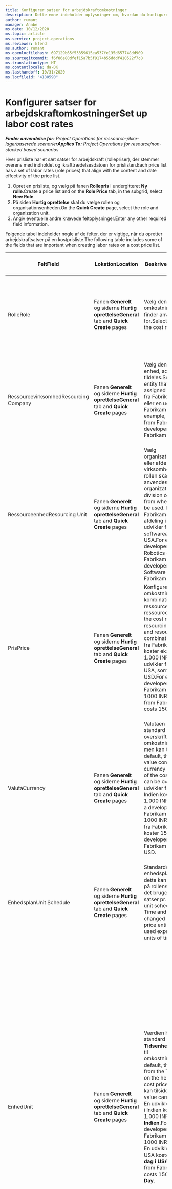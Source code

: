 ```yaml
---
title: Konfigurer satser for arbejdskraftomkostninger
description: Dette emne indeholder oplysninger om, hvordan du konfigurerer satser for arbejdskraftomkostninger i Project Operations
author: rumant
manager: Annbe
ms.date: 10/12/2020
ms.topic: article
ms.service: project-operations
ms.reviewer: kfend
ms.author: rumant
ms.openlocfilehash: 697129b65f53359615ea537fe135d657748dd909
ms.sourcegitcommit: f6f86e80dfef15a7b5f9174b55dddf410522f7c8
ms.translationtype: HT
ms.contentlocale: da-DK
ms.lasthandoff: 10/31/2020
ms.locfileid: "4180590"
---
```

# <a name="set-up-labor-cost-rates"></a><span data-ttu-id="49503-103">Konfigurer satser for arbejdskraftomkostninger</span><span class="sxs-lookup"><span data-stu-id="49503-103">Set up labor cost rates</span></span>

<span data-ttu-id="49503-104">_**Finder anvendelse for:** Project Operations for ressource-/ikke-lagerbaserede scenarier_</span><span class="sxs-lookup"><span data-stu-id="49503-104">_**Applies To:** Project Operations for resource/non-stocked based scenarios_</span></span>


<span data-ttu-id="49503-105">Hver prisliste har et sæt satser for arbejdskraft (rollepriser), der stemmer overens med indholdet og ikrafttrædelsesdatoen for prislisten.</span><span class="sxs-lookup"><span data-stu-id="49503-105">Each price list has a set of labor rates (role prices) that align with the content and date effectivity of the price list.</span></span>

1. <span data-ttu-id="49503-106">Opret en prisliste, og vælg på fanen **Rollepris** i undergitteret **Ny rolle**.</span><span class="sxs-lookup"><span data-stu-id="49503-106">Create a price list and on the **Role Price** tab, in the subgrid, select **New Role**.</span></span>
2. <span data-ttu-id="49503-107">På siden **Hurtig oprettelse** skal du vælge rollen og organisationsenheden.</span><span class="sxs-lookup"><span data-stu-id="49503-107">On the **Quick Create** page, select the role and organization unit.</span></span>
3. <span data-ttu-id="49503-108">Angiv eventuelle andre krævede feltoplysninger.</span><span class="sxs-lookup"><span data-stu-id="49503-108">Enter any other required field information.</span></span>

<span data-ttu-id="49503-109">Følgende tabel indeholder nogle af de felter, der er vigtige, når du opretter arbejdskraftsatser på en kostprisliste.</span><span class="sxs-lookup"><span data-stu-id="49503-109">The following table includes some of the fields that are important when creating labor rates on a cost price list.</span></span>

| <span data-ttu-id="49503-110">Felt</span><span class="sxs-lookup"><span data-stu-id="49503-110">Field</span></span> | <span data-ttu-id="49503-111">Lokation</span><span class="sxs-lookup"><span data-stu-id="49503-111">Location</span></span> | <span data-ttu-id="49503-112">Beskrivelse</span><span class="sxs-lookup"><span data-stu-id="49503-112">Description</span></span> | <span data-ttu-id="49503-113">Downstream-virkning</span><span class="sxs-lookup"><span data-stu-id="49503-113">Downstream impact</span></span> |
| --- | --- | --- | --- |
| <span data-ttu-id="49503-114">Rolle</span><span class="sxs-lookup"><span data-stu-id="49503-114">Role</span></span> | <span data-ttu-id="49503-115">Fanen **Generelt** og siderne **Hurtig oprettelse**</span><span class="sxs-lookup"><span data-stu-id="49503-115">**General** tab and **Quick Create** pages</span></span> | <span data-ttu-id="49503-116">Vælg den rolle, som omkostningssatsen finder anvendelse for.</span><span class="sxs-lookup"><span data-stu-id="49503-116">Select the role that the cost rate applies to.</span></span> | <span data-ttu-id="49503-117">Rollen på det indgående estimat eller den faktiske oplysning sammenholdelse med denne linje for at angive standarden for rollens omkostning.</span><span class="sxs-lookup"><span data-stu-id="49503-117">The role on the incoming estimate or actual will be matched against this line to default the cost of the role.</span></span> |
| <span data-ttu-id="49503-118">Ressourcevirksomhed</span><span class="sxs-lookup"><span data-stu-id="49503-118">Resourcing Company</span></span> | <span data-ttu-id="49503-119">Fanen **Generelt** og siderne **Hurtig oprettelse**</span><span class="sxs-lookup"><span data-stu-id="49503-119">**General** tab and **Quick Create** pages</span></span> | <span data-ttu-id="49503-120">Vælg den juridiske enhed, som rollen tildeles.</span><span class="sxs-lookup"><span data-stu-id="49503-120">Select the legal entity that the role is assigned to.</span></span> <span data-ttu-id="49503-121">En udvikler fra Fabrikam i Indien eller en udvikler fra Fabrikam i USA.</span><span class="sxs-lookup"><span data-stu-id="49503-121">For example, a developer from Fabrikam India or a developer from Fabrikam USA.</span></span> | <span data-ttu-id="49503-122">Ressourcevirksomheden på det indgående estimat eller den faktiske oplysning sammenholdelse med denne linje for at angive standarden for rollens omkostningssats.</span><span class="sxs-lookup"><span data-stu-id="49503-122">The resourcing company on the incoming estimate or actual will be matched against this line to default the cost rate of the role.</span></span> |
| <span data-ttu-id="49503-123">Ressourceenhed</span><span class="sxs-lookup"><span data-stu-id="49503-123">Resourcing Unit</span></span> | <span data-ttu-id="49503-124">Fanen **Generelt** og siderne **Hurtig oprettelse**</span><span class="sxs-lookup"><span data-stu-id="49503-124">**General** tab and **Quick Create** pages</span></span> | <span data-ttu-id="49503-125">Vælg organisationsenheden eller afdelingen i den virksomhed, hvor denne rollen skal anvendes.</span><span class="sxs-lookup"><span data-stu-id="49503-125">Select the organizational unit or division of the company from where this role will be used.</span></span> <span data-ttu-id="49503-126">En udvikler fra Fabrikams Robotics-afdeling i Indien eller en udvikler fra Fabrikams softwareafdeling i USA.</span><span class="sxs-lookup"><span data-stu-id="49503-126">For example, a developer from the Robotics division of Fabrikam India or a developer from the Software division of Fabrikam USA.</span></span> | <span data-ttu-id="49503-127">Ressourceenheden på det indgående estimat eller den faktiske oplysning sammenholdelse med denne linje for at angive standarden for rollens omkostning.</span><span class="sxs-lookup"><span data-stu-id="49503-127">The resourcing unit on the incoming estimate or actual will be matched against this line to default the cost of the role.</span></span> |
| <span data-ttu-id="49503-128">Pris</span><span class="sxs-lookup"><span data-stu-id="49503-128">Price</span></span> | <span data-ttu-id="49503-129">Fanen **Generelt** og siderne **Hurtig oprettelse**</span><span class="sxs-lookup"><span data-stu-id="49503-129">**General** tab and **Quick Create** pages</span></span> | <span data-ttu-id="49503-130">Konfigurer omkostningssatsen for kombinationen rolle, ressourcevirksomhed og ressourceenhed.</span><span class="sxs-lookup"><span data-stu-id="49503-130">Set up the cost rate for the role, resourcing company, and resourcing unit combination.</span></span> <span data-ttu-id="49503-131">En udvikler fra Fabrikam i Indien koster eksempelvis 1.000 INR eller en udvikler fra Fabrikam i USA, som koster 150 USD.</span><span class="sxs-lookup"><span data-stu-id="49503-131">For example, a developer from Fabrikam India costs 1000 INR or a developer from Fabrikam USA costs 150 USD.</span></span> | <span data-ttu-id="49503-132">Prisen er den omkostningssats, hvis standard er baseret på pr. enhedsomkostning for det indgående estimat eller den faktiske linje for transaktionsklassen **Tid**.</span><span class="sxs-lookup"><span data-stu-id="49503-132">The price is the cost rate that defaults on the per unit cost of the incoming estimate or actual line for the **Time** transaction class.</span></span> |
| <span data-ttu-id="49503-133">Valuta</span><span class="sxs-lookup"><span data-stu-id="49503-133">Currency</span></span> | <span data-ttu-id="49503-134">Fanen **Generelt** og siderne **Hurtig oprettelse**</span><span class="sxs-lookup"><span data-stu-id="49503-134">**General** tab and **Quick Create** pages</span></span> | <span data-ttu-id="49503-135">Valutaen hentes som standard fra valutaen i overskriften til omkostningsprislisten, men kan tilsidesættes.</span><span class="sxs-lookup"><span data-stu-id="49503-135">By default, the currency value comes from the currency on the header of the cost price list but can be overridden.</span></span> <span data-ttu-id="49503-136">En udvikler fra Fabrikam i Indien koster f.eks. 1.000 INR.</span><span class="sxs-lookup"><span data-stu-id="49503-136">For example, a developer from Fabrikam India costs 1000 INR.</span></span> <span data-ttu-id="49503-137">En udvikler fra Fabrikam i USA koster 150 USD.</span><span class="sxs-lookup"><span data-stu-id="49503-137">A developer from Fabrikam USA costs 150 USD.</span></span> | <span data-ttu-id="49503-138">Denne valutas standard hentes fra pr. enhedsomkostningen for den indgående faktiske omkostningsbasis for transaktionsklassen **Tid**.</span><span class="sxs-lookup"><span data-stu-id="49503-138">This currency defaults on the per unit cost of the incoming actual cost line for the **Time** transaction class.</span></span> <span data-ttu-id="49503-139">I et projektestimat konverteres valutaværdien til projektvalutaen og vises på estimatets tidsinddelte visning.</span><span class="sxs-lookup"><span data-stu-id="49503-139">On a project estimate, the currency value is converted to the project currency and shown on the Time-phased view of the estimate.</span></span> |
| <span data-ttu-id="49503-140">Enhedsplan</span><span class="sxs-lookup"><span data-stu-id="49503-140">Unit Schedule</span></span> | <span data-ttu-id="49503-141">Fanen **Generelt** og siderne **Hurtig oprettelse**</span><span class="sxs-lookup"><span data-stu-id="49503-141">**General** tab and **Quick Create** pages</span></span> | <span data-ttu-id="49503-142">Standarden for enhedsplanen er tid, og dette kan ikke ændres på rollens prisobjekt, da det bruges til at udtrykke satser pr. tidsenhed.</span><span class="sxs-lookup"><span data-stu-id="49503-142">The unit schedule defaults to Time and can't be changed on the Role price entity because it is used express rates by units of time.</span></span> | <span data-ttu-id="49503-143">Dette har ingen afledt indvirkning.</span><span class="sxs-lookup"><span data-stu-id="49503-143">There is no downstream impact.</span></span> |
| <span data-ttu-id="49503-144">Enhed</span><span class="sxs-lookup"><span data-stu-id="49503-144">Unit</span></span> | <span data-ttu-id="49503-145">Fanen **Generelt** og siderne **Hurtig oprettelse**</span><span class="sxs-lookup"><span data-stu-id="49503-145">**General** tab and **Quick Create** pages</span></span> | <span data-ttu-id="49503-146">Værdien hentes som standard fra feltet **Tidsenhed** i overskriften til omkostningsprislisten.</span><span class="sxs-lookup"><span data-stu-id="49503-146">By default, the value comes from the **Time Unit** field on the header of the cost price list.</span></span> <span data-ttu-id="49503-147">Værdien kan tilsidesættes.</span><span class="sxs-lookup"><span data-stu-id="49503-147">The value can be overridden.</span></span> <span data-ttu-id="49503-148">En udvikler fra Fabrikam i Indien koster f.eks. 1.000 INR pr. **dag i Indien**.</span><span class="sxs-lookup"><span data-stu-id="49503-148">For example, a developer from Fabrikam India costs 1000 INR per **India Day**.</span></span> <span data-ttu-id="49503-149">En udvikler fra Fabrikam USA koster 150 USD pr. **dag i USA**.</span><span class="sxs-lookup"><span data-stu-id="49503-149">A developer from Fabrikam USA costs 150 USD per **US Day**.</span></span> | <span data-ttu-id="49503-150">Systemet bruger systemet med enheder og konvertering i basisenheder til at beregne en pris pr. enhed for at beregne standardprisen pr. enhed på en indgående estimatlinje eller en faktisk linje.</span><span class="sxs-lookup"><span data-stu-id="49503-150">The system uses the system of units and conversion in base units to compute a per unit cost to calculate the default price per unit on an incoming estimate or actual line.</span></span> <span data-ttu-id="49503-151">Et estimat er f.eks. arbejde i 10 **dage i Indien** for en udvikler fra Indien, og enheden **dag i Indien** er angivet til 10 timer.</span><span class="sxs-lookup"><span data-stu-id="49503-151">For example, an estimate is for 10 **India Days** worth of work for a developer from India, and the unit, **India Day** is defined as 10 hours.</span></span> <span data-ttu-id="49503-152">I forbindelse med omkostningsfastsættelse af den pågældende estimatlinje beregner programmet enhedsomkostningen på estimatet som: 1.000 INR/10 timer = 100 INR pr. time, hvilket konverteres til USD og vises som enhedsomkostningen på siden **Projektestimater**.</span><span class="sxs-lookup"><span data-stu-id="49503-152">When costing that estimate line, the application calculates the unit cost on the estimate as: 1000 INR/ 10 hours = 100 INR per hour which is converted into USD and shown as the unit cost on the **Project Estimates** page.</span></span> |

## <a name="transfer-pricing-and-costs-for-resources-outside-of-your-division-or-legal-entity"></a><span data-ttu-id="49503-153">Overførsel af priser og omkostninger for ressourcer uden for din afdeling eller juridiske enhed</span><span class="sxs-lookup"><span data-stu-id="49503-153">Transfer pricing and costs for resources outside of your division or legal entity</span></span>

<span data-ttu-id="49503-154">I projektbaserede virksomheder er det almindeligt at anvende medarbejdere fra andre juridiske enheder eller afdelinger på projekter.</span><span class="sxs-lookup"><span data-stu-id="49503-154">In project-based companies, it's common to use employees from different legal entities or divisions on projects.</span></span> <span data-ttu-id="49503-155">Et projekt kan udføres af en bestemt juridisk enhed, men medarbejdere eller konsulenter, der arbejder på projektet, kan komme fra samme juridiske enhed eller en anden eller måske en kombination af begge.</span><span class="sxs-lookup"><span data-stu-id="49503-155">A project can be executed by one legal entity, but the employees or consultants that work on the project could come from the same legal entity or from a different one, or there may be a combination of both.</span></span> <span data-ttu-id="49503-156">I Dynamics 365 Project Operations er den juridiske enhed, der ejer leveringen af projektet, den **Ejende virksomhed**, og den afdeling, der ejer leveringen, er **Kontraktenheden**.</span><span class="sxs-lookup"><span data-stu-id="49503-156">In Dynamics 365 Project Operations, the legal entity that owns the delivery of the project is the **Owning Company** and the division that owns the delivery is the **Contracting Unit**.</span></span> <span data-ttu-id="49503-157">Andre juridiske enheder, der leverer ressourcer, kaldes **Ressourcevirksomheder**, og de afdelinger, der leverer ressourcer, kaldes **Ressourceenheder**.</span><span class="sxs-lookup"><span data-stu-id="49503-157">Other legal entities that provide resources are the **Resourcing companies** and divisions that provide resources are the **Resourcing Units**.</span></span> <span data-ttu-id="49503-158">I de fleste lande er virksomheder forpligtet til at sikre, at den juridiske ressourceenhed eller afdeling opkræver betaling ved den ejende virksomhed og kontraktenheden for at bruge ressourcerne.</span><span class="sxs-lookup"><span data-stu-id="49503-158">In most countries, companies are required to ensure that the resourcing legal entity or division, charge the owning company and the contracting unit for the use of resources.</span></span>

<span data-ttu-id="49503-159">Fabrikam-koncernen skal f.eks. sikre, at Fabrikam Robotics i Indien har forhandlet en omkostningssatstabel med Fabrikam Robotics i USA eller Fabrikam Robotics i Storbritannien.</span><span class="sxs-lookup"><span data-stu-id="49503-159">For example, the Fabrikam corporation must ensure that Fabrikam India-Robotics has a negotiated a cost rate card with Fabrikam US-Robotics or Fabrikam UK-Robotics.</span></span>

<span data-ttu-id="49503-160">En udvikler fra Fabrikam Robotics i Indien opkræver 100 $, når denne udlånes til Fabrikam Robotics i USA, og 150 $, når denne udlånes til Fabrikam Robotics i Storbritannien.</span><span class="sxs-lookup"><span data-stu-id="49503-160">A developer from Fabrikam India-Robotic charges $100 when lent to Fabrikam US-Robotics and $150 when lent to Fabrikam U-Robotics.</span></span>

### <a name="set-up-costs-for-outside-resources"></a><span data-ttu-id="49503-161">Konfigurer omkostninger for eksterne ressourcer</span><span class="sxs-lookup"><span data-stu-id="49503-161">Set up costs for outside resources</span></span>

1. <span data-ttu-id="49503-162">Opret en kostprisliste kaldet *Omkostningssatser for Fabrikam Robotics i USA*, og angiv et interval for ikrafttrædelsesdatoen.</span><span class="sxs-lookup"><span data-stu-id="49503-162">Create a cost price list called, *Fabrikam US-Robotics cost rates* and set a date effective range.</span></span>
2. <span data-ttu-id="49503-163">Konfigurer satser i kostpriselisten ved hjælp af oplysninger fra følgende tabel.</span><span class="sxs-lookup"><span data-stu-id="49503-163">In the cost price list, set up rates using information from the following table.</span></span> 

| <span data-ttu-id="49503-164">Rolle</span><span class="sxs-lookup"><span data-stu-id="49503-164">Role</span></span> | <span data-ttu-id="49503-165">Ressourcevirksomhed</span><span class="sxs-lookup"><span data-stu-id="49503-165">Resourcing Company</span></span> | <span data-ttu-id="49503-166">Ressourceenhed</span><span class="sxs-lookup"><span data-stu-id="49503-166">Resourcing Unit</span></span> | <span data-ttu-id="49503-167">Omkostningssats</span><span class="sxs-lookup"><span data-stu-id="49503-167">Cost rate</span></span> |
| --- | --- | --- | --- |
| <span data-ttu-id="49503-168">Udvikler</span><span class="sxs-lookup"><span data-stu-id="49503-168">Developer</span></span> | <span data-ttu-id="49503-169">Fabrikam i Indien</span><span class="sxs-lookup"><span data-stu-id="49503-169">Fabrikam India</span></span> | <span data-ttu-id="49503-170">Fabrikam i Indien-Robotics</span><span class="sxs-lookup"><span data-stu-id="49503-170">Fabrikam India-Robotics</span></span> | <span data-ttu-id="49503-171">100 $</span><span class="sxs-lookup"><span data-stu-id="49503-171">$100</span></span> |
| <span data-ttu-id="49503-172">Udvikler</span><span class="sxs-lookup"><span data-stu-id="49503-172">Developer</span></span> | <span data-ttu-id="49503-173">Fabrikam i Filippinerne</span><span class="sxs-lookup"><span data-stu-id="49503-173">Fabrikam Philippines</span></span> | <span data-ttu-id="49503-174">Fabrikam i Filippinerne-Robotics</span><span class="sxs-lookup"><span data-stu-id="49503-174">Fabrikam Philippines-Robotics</span></span> | <span data-ttu-id="49503-175">90 $</span><span class="sxs-lookup"><span data-stu-id="49503-175">$90</span></span> |
| <span data-ttu-id="49503-176">Udvikler</span><span class="sxs-lookup"><span data-stu-id="49503-176">Developer</span></span> | <span data-ttu-id="49503-177">Fabrikam i USA</span><span class="sxs-lookup"><span data-stu-id="49503-177">Fabrikam US</span></span> | <span data-ttu-id="49503-178">Fabrikam i USA-Robotics</span><span class="sxs-lookup"><span data-stu-id="49503-178">Fabrikam US-Robotics</span></span> | <span data-ttu-id="49503-179">150 $</span><span class="sxs-lookup"><span data-stu-id="49503-179">$150</span></span> |

3. <span data-ttu-id="49503-180">Knyt denne kostprisliste til organisationsenheden Fabrikam Robotics i USA.</span><span class="sxs-lookup"><span data-stu-id="49503-180">Attach this cost price list to the Fabrikam US-Robotics organization unit.</span></span>

### <a name="set-up-transfer-pricing-for-a-resource-in-the-appropriate-currency"></a><span data-ttu-id="49503-181">Konfigurer prisfastsættelse af overførsler for en ressource i den relevante valuta</span><span class="sxs-lookup"><span data-stu-id="49503-181">Set up transfer pricing for a resource in the appropriate currency</span></span> 

<span data-ttu-id="49503-182">I Project Operations er det muligt at konfigurere prisfastsættelse af ressourcer i alle valutaer.</span><span class="sxs-lookup"><span data-stu-id="49503-182">In Project Operations, resource pricing can be set up in any currency.</span></span> <span data-ttu-id="49503-183">Valutaen er som standard angivet til det, der er angivet i prislistens overskriften, men den kan ændres.</span><span class="sxs-lookup"><span data-stu-id="49503-183">The currency defaults to what is on the price list header, but can be changed.</span></span>

<span data-ttu-id="49503-184">Når eksemplet med overførselspriser er konfigureret, kan oplysningerne ændres til:</span><span class="sxs-lookup"><span data-stu-id="49503-184">Using the example for transfer price set up, the information could be changed to:</span></span>

<span data-ttu-id="49503-185">Fabrikam-koncernen skal at Fabrikam Robotics i Indien har forhandlet en omkostningssats med Fabrikam Robotics i USA eller Fabrikam Robotics i Storbritannien.</span><span class="sxs-lookup"><span data-stu-id="49503-185">Fabrikam corporation must ensure that Fabrikam India-Robotics has a negotiated a cost rate with Fabrikam US-Robotics or Fabrikam UK-Robotics.</span></span>

<span data-ttu-id="49503-186">En udvikler fra Fabrikam Robotics i Indien koster 5.000 INR, når denne udlånes til Fabrikam Robotics i USA, og 5.500 INR, når denne udlånes til Fabrikam Robotics i Storbritannien.</span><span class="sxs-lookup"><span data-stu-id="49503-186">A developer from Fabrikam India-Robotics costs 5000 INR when lent to Fabrikam US-Robotics and 5500 INR when lent to Fabrikam UK-Robotics.</span></span>

<span data-ttu-id="49503-187">På kostprislisten for Fabrikam i USA-Robotics kan omkostningssatser udtrykkes som:</span><span class="sxs-lookup"><span data-stu-id="49503-187">In the cost price list for Fabrikam US-Robotics, cost rates can be expressed as:</span></span>

| <span data-ttu-id="49503-188">Rolle</span><span class="sxs-lookup"><span data-stu-id="49503-188">Role</span></span> | <span data-ttu-id="49503-189">Ressourcevirksomhed</span><span class="sxs-lookup"><span data-stu-id="49503-189">Resourcing Company</span></span> | <span data-ttu-id="49503-190">Omkostning</span><span class="sxs-lookup"><span data-stu-id="49503-190">Cost</span></span> |
| --- | --- | --- |
| <span data-ttu-id="49503-191">Udvikler</span><span class="sxs-lookup"><span data-stu-id="49503-191">Developer</span></span> | <span data-ttu-id="49503-192">Fabrikam i Indien</span><span class="sxs-lookup"><span data-stu-id="49503-192">Fabrikam India</span></span> | <span data-ttu-id="49503-193">5.000 INR</span><span class="sxs-lookup"><span data-stu-id="49503-193">5000 INR</span></span> |
| <span data-ttu-id="49503-194">Udvikler</span><span class="sxs-lookup"><span data-stu-id="49503-194">Developer</span></span> | <span data-ttu-id="49503-195">Fabrikam i USA</span><span class="sxs-lookup"><span data-stu-id="49503-195">Fabrikam US</span></span> | <span data-ttu-id="49503-196">115 USD</span><span class="sxs-lookup"><span data-stu-id="49503-196">115 USD</span></span> |

<span data-ttu-id="49503-197">På kostprislisten for Fabrikam i Storbritannien-Robotics kan omkostningssatser udtrykkes som nedenfor angivet:</span><span class="sxs-lookup"><span data-stu-id="49503-197">In the cost price list for Fabrikam UK-Robotics, cost rates can be expressed below:</span></span>

| <span data-ttu-id="49503-198">Rolle</span><span class="sxs-lookup"><span data-stu-id="49503-198">Role</span></span> | <span data-ttu-id="49503-199">Ressourcevirksomhed</span><span class="sxs-lookup"><span data-stu-id="49503-199">Resourcing company</span></span> | <span data-ttu-id="49503-200">Omkostning</span><span class="sxs-lookup"><span data-stu-id="49503-200">Cost</span></span> |
| --- | --- | --- |
| <span data-ttu-id="49503-201">Udvikler</span><span class="sxs-lookup"><span data-stu-id="49503-201">Developer</span></span> | <span data-ttu-id="49503-202">Fabrikam i Indien</span><span class="sxs-lookup"><span data-stu-id="49503-202">Fabrikam India</span></span> | <span data-ttu-id="49503-203">5.500 INR</span><span class="sxs-lookup"><span data-stu-id="49503-203">5500 INR</span></span> |
| <span data-ttu-id="49503-204">Udvikler</span><span class="sxs-lookup"><span data-stu-id="49503-204">Developer</span></span> | <span data-ttu-id="49503-205">Fabrikam i Storbritannien</span><span class="sxs-lookup"><span data-stu-id="49503-205">Fabrikam UK</span></span> | <span data-ttu-id="49503-206">115 GBP</span><span class="sxs-lookup"><span data-stu-id="49503-206">115 GBP</span></span> |

<span data-ttu-id="49503-207">Kostprislisten kan levere satser for arbejdskraft i flere valutaer.</span><span class="sxs-lookup"><span data-stu-id="49503-207">The cost price list can provide labor rates in multiple currencies.</span></span> <span data-ttu-id="49503-208">Når der genereres et omkostningsestimat for projektet, konverterer Project Operations disse omkostningssatser til projektvalutaen og viser dem til brugeren.</span><span class="sxs-lookup"><span data-stu-id="49503-208">When generating a cost estimate on the project, Project Operations will convert these cost rates into the project currency and display it to the user.</span></span> <span data-ttu-id="49503-209">Når en tidsregistrering godkendes, og der oprettes et faktisk omkostningsbeløb, prisfastsættes den faktiske omkostning i den valuta, der gælder for den tilsvarende rolleprislinje på kostprislisten.</span><span class="sxs-lookup"><span data-stu-id="49503-209">When a time entry is approved and a cost actual is created, the cost actual is priced in the currency of that matching role price line on the cost price list.</span></span> <span data-ttu-id="49503-210">Faktiske omkostninger for tid på et enkelt projekt kan registreres i flere valutaer.</span><span class="sxs-lookup"><span data-stu-id="49503-210">Cost actuals for time on a single project can be recorded in multiple currencies.</span></span> <span data-ttu-id="49503-211">Når Project Operations akkumulerer eller opsummerer de faktiske omkostninger til arbejdskraft på projektniveau, konverteres alle omkostninger til arbejdskraft til projektvalutaen, som brugeren kan få vist.</span><span class="sxs-lookup"><span data-stu-id="49503-211">However, when rolling up or summarizing the actual labor costs at the project level, Project Operations will convert all labor cost amounts into the project currency, which the user can view.</span></span>
